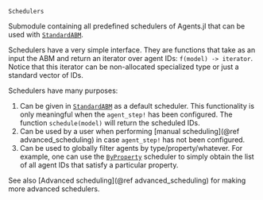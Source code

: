 ```
Schedulers
```

Submodule containing all predefined schedulers of Agents.jl that can be used with [`StandardABM`](@ref).

Schedulers have a very simple interface. They are functions that take as an input the ABM and return an iterator over agent IDs: `f(model) -> iterator`. Notice that this iterator can be non-allocated specialized type or just a standard vector of IDs.

Schedulers have many purposes:

1. Can be given in [`StandardABM`](@ref) as a default scheduler. This functionality is only meaningful when the `agent_step!` has been configured. The function `schedule(model)` will return the scheduled IDs.
2. Can be used by a user when performing [manual scheduling](@ref advanced_scheduling) in case `agent_step!` has not been configured.
3. Can be used to globally filter agents by type/property/whatever. For example, one can use the [`ByProperty`](@ref) scheduler to simply obtain the list of all agent IDs that satisfy a particular property.

See also [Advanced scheduling](@ref advanced_scheduling) for making more advanced schedulers.
